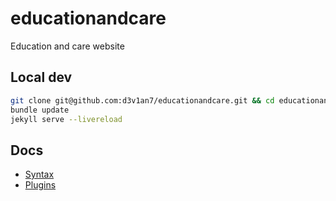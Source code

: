# educationandcare
Education and care website

## Local dev
```sh
git clone git@github.com:d3v1an7/educationandcare.git && cd educationandcare
bundle update
jekyll serve --livereload
```

## Docs
- [Syntax](https://github.com/Shopify/liquid/wiki/Liquid-for-Designers)
- [Plugins](https://github.com/github/pages-gem)
